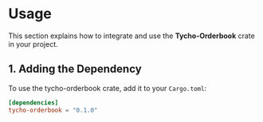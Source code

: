 # Usage

This section explains how to integrate and use the **Tycho-Orderbook** crate in your project.

## 1. Adding the Dependency

To use the tycho-orderbook crate, add it to your `Cargo.toml`:

```toml
[dependencies]
tycho-orderbook = "0.1.0"